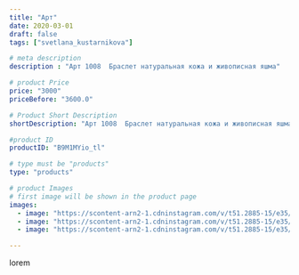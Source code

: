 ```yaml
---
title: "Арт"
date: 2020-03-01
draft: false
tags: ["svetlana_kustarnikova"]

# meta description
description : "Арт 1008  Браслет натуральная кожа и живописная яшма"

# product Price
price: "3000"
priceBefore: "3600.0"

# Product Short Description
shortDescription: "Арт 1008  Браслет натуральная кожа и живописная яшма"

#product ID
productID: "B9M1MYio_tl"

# type must be "products"
type: "products"

# product Images
# first image will be shown in the product page
images:
  - image: "https://scontent-arn2-1.cdninstagram.com/v/t51.2885-15/e35/87723020_607285013186114_4378560798067648518_n.jpg?_nc_ht=scontent-arn2-1.cdninstagram.com&_nc_cat=102&_nc_ohc=IAbXwTktXesAX8FyEsc&tp=1&oh=0363bfa42972d99cc634e45fd60b76fb&oe=605F441F&ig_cache_key=MjI1NTQxMTQ1NDc1NjgxOTA0Mg%3D%3D.2"
  - image: "https://scontent-arn2-1.cdninstagram.com/v/t51.2885-15/e35/88345989_201221631096081_1347873520772900427_n.jpg?_nc_ht=scontent-arn2-1.cdninstagram.com&_nc_cat=109&_nc_ohc=EaDuFumeFFYAX_MsMPL&se=8&tp=1&oh=14c1e4de50d447777c772231224e6368&oe=605E6883&ig_cache_key=MjI1NTQxMTQ1NDc2NTI1ODc2Ng%3D%3D.2"
  - image: "https://scontent-arn2-1.cdninstagram.com/v/t51.2885-15/e35/88187916_881498672277651_7051527562637575088_n.jpg?_nc_ht=scontent-arn2-1.cdninstagram.com&_nc_cat=103&_nc_ohc=WPDgCztCdBoAX8VN69l&se=7&tp=1&oh=43b05b94d0f254b8010a17aee23dd45a&oe=605DC386&ig_cache_key=MjI1NTQxMTQ1NDc3MzY5MTkzMA%3D%3D.2"

---
```

lorem
